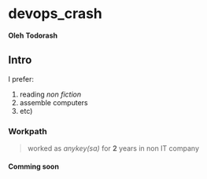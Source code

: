 # **devops_crash**

**Oleh** **Todorash**

## Intro
I prefer:

1. reading _non fiction_
2. assemble computers
3. etc)

### Workpath
> worked as _anykey(sa)_ for **2** years in non IT company

#### Comming soon
